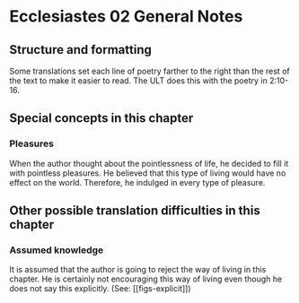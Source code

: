 # Ecclesiastes 02 General Notes
## Structure and formatting

Some translations set each line of poetry farther to the right than the rest of the text to make it easier to read. The ULT does this with the poetry in 2:10-16.

## Special concepts in this chapter

### Pleasures
When the author thought about the pointlessness of life, he decided to fill it with pointless pleasures. He believed that this type of living would have no effect on the world. Therefore, he indulged in every type of pleasure.

## Other possible translation difficulties in this chapter

### Assumed knowledge
It is assumed that the author is going to reject the way of living in this chapter. He is certainly not encouraging this way of living even though he does not say this explicitly. (See: [[figs-explicit]])